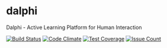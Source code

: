 # dalphi

Dalphi - Active Learning Platform for Human Interaction

[![Build Status](https://travis-ci.org/implisense/dalphi.svg?branch=master)](https://travis-ci.org/implisense/dalphi)
[![Code Climate](https://codeclimate.com/github/implisense/dalphi/badges/gpa.svg)](https://codeclimate.com/github/implisense/dalphi)
[![Test Coverage](https://codeclimate.com/github/implisense/dalphi/badges/coverage.svg)](https://codeclimate.com/github/implisense/dalphi/coverage)
[![Issue Count](https://codeclimate.com/github/implisense/dalphi/badges/issue_count.svg)](https://codeclimate.com/github/implisense/dalphi)
